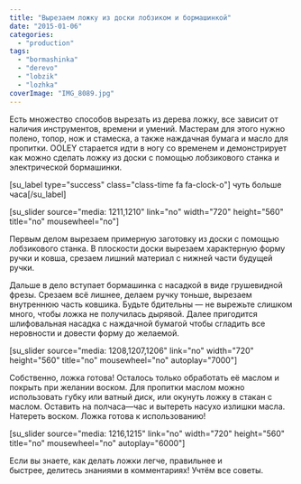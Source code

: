 ```yaml
---
title: "Вырезаем ложку из доски лобзиком и бормашинкой"
date: "2015-01-06"
categories: 
  - "production"
tags: 
  - "bormashinka"
  - "derevo"
  - "lobzik"
  - "lozhka"
coverImage: "IMG_8089.jpg"
---
```


Есть множество способов вырезать из дерева ложку, все зависит от наличия инструментов, времени и умений. Мастерам для этого нужно полено, топор, нож и стамеска, а также наждачная бумага и масло для пропитки. OOLEY старается идти в ногу со временем и демонстрирует как можно сделать ложку из доски с помощью лобзикового станка и электрической бормашинки.

\[su\_label type="success" class="class-time fa fa-clock-o"\] чуть больше часа\[/su\_label\]

\[su\_slider source="media: 1211,1210" link="no" width="720" height="560" title="no" mousewheel="no"\]

Первым делом вырезаем примерную заготовку из доски с помощью лобзикового станка. В плоскости доски вырезаем характерную форму ручки и ковша, срезаем лишний материал с нижней части будущей ручки.

Дальше в дело вступает бормашинка с насадкой в виде грушевидной фрезы. Срезаем всё лишнее, делаем ручку тоньше, вырезаем внутреннюю часть ковшика. Будьте бдительны — не вырежьте слишком много, чтобы ложка не получилась дырявой. Далее пригодится шлифовальная насадка с наждачной бумагой чтобы сгладить все неровности и довести форму до желаемой.

\[su\_slider source="media: 1208,1207,1206" link="no" width="720" height="560" title="no" mousewheel="no" autoplay="7000"\]

Собственно, ложка готова! Осталось только обработать её маслом и покрыть при желании воском. Для пропитки маслом можно использовать губку или ватный диск, или окунуть ложку в стакан с маслом. Оставить на полчаса—час и вытереть насухо излишки масла. Натереть воском. Ложка готова к использованию!

\[su\_slider source="media: 1216,1215" link="no" width="720" height="560" title="no" mousewheel="no" autoplay="6000"\]

Если вы знаете, как делать ложки легче, правильнее и быстрее, делитесь знаниями в комментариях! Учтём все советы.
